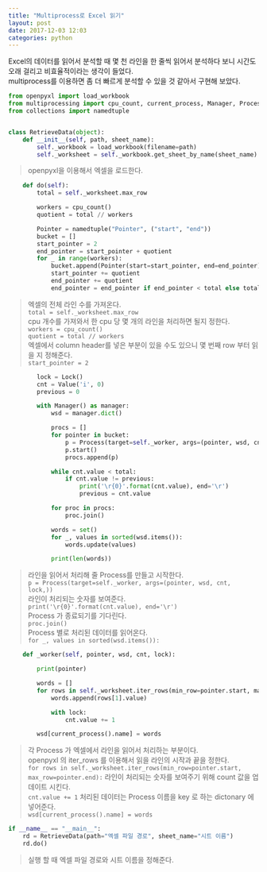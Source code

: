 ```yaml
---
title: "Multiprocess로 Excel 읽기"
layout: post
date: 2017-12-03 12:03
categories: python
---
```

Excel의 데이터를 읽어서 분석할 때 몇 천 라인을 한 줄씩 읽어서 분석하다 보니 시간도 오래 걸리고 비효율적이라는 생각이 들었다.  
multiprocess를 이용하면 좀 더 빠르게 분석할 수 있을 것 같아서 구현해 보았다.  

```python
from openpyxl import load_workbook
from multiprocessing import cpu_count, current_process, Manager, Process, Value, Lock
from collections import namedtuple


class RetrieveData(object):
    def __init__(self, path, sheet_name):
        self._workbook = load_workbook(filename=path)
        self._worksheet = self._workbook.get_sheet_by_name(sheet_name)
```
> openpyxl을 이용해서 엑셀을 로드한다.  

```python
    def do(self):
        total = self._worksheet.max_row

        workers = cpu_count()
        quotient = total // workers

        Pointer = namedtuple("Pointer", ("start", "end"))
        bucket = []
        start_pointer = 2
        end_pointer = start_pointer + quotient
        for _ in range(workers):
            bucket.append(Pointer(start=start_pointer, end=end_pointer))
            start_pointer += quotient
            end_pointer += quotient
            end_pointer = end_pointer if end_pointer < total else total
```
> 엑셀의 전체 라인 수를 가져온다.  
> `total = self._worksheet.max_row`  
> cpu 개수를 가져와서 한 cpu 당 몇 개의 라인을 처리하면 될지 정한다.  
> `workers = cpu_count()`  
> `quotient = total // workers`  
> 엑셀에서 column header를 넣은 부분이 있을 수도 있으니 몇 번째 row 부터 읽을 지 정해준다.  
> `start_pointer = 2`

```python
        lock = Lock()
        cnt = Value('i', 0)
        previous = 0

        with Manager() as manager:
            wsd = manager.dict()

            procs = []
            for pointer in bucket:
                p = Process(target=self._worker, args=(pointer, wsd, cnt, lock,))
                p.start()
                procs.append(p)

            while cnt.value < total:
                if cnt.value != previous:
                    print('\r{0}'.format(cnt.value), end='\r')
                    previous = cnt.value

            for proc in procs:
                proc.join()

            words = set()
            for _, values in sorted(wsd.items()):
                words.update(values)

            print(len(words))
```
> 라인을 읽어서 처리해 줄 Process를 만들고 시작한다.  
> `p = Process(target=self._worker, args=(pointer, wsd, cnt, lock,))`  
> 라인이 처리되는 숫자를 보여준다.  
> `print('\r{0}'.format(cnt.value), end='\r')`  
> Process 가 종료되기를 기다린다.  
> `proc.join()`  
> Process 별로 처리된 데이터를 읽어온다.  
> `for _, values in sorted(wsd.items()):`

```python
    def _worker(self, pointer, wsd, cnt, lock):

        print(pointer)

        words = []
        for rows in self._worksheet.iter_rows(min_row=pointer.start, max_row=pointer.end):
            words.append(rows[1].value)

            with lock:
                cnt.value += 1

        wsd[current_process().name] = words
```
> 각 Process 가 엑셀에서 라인을 읽어서 처리하는 부분이다.  
> openpyxl 의 iter_rows 를 이용해서 읽을 라인의 시작과 끝을 정한다.  
> `for rows in self._worksheet.iter_rows(min_row=pointer.start, max_row=pointer.end):`
> 라인이 처리되는 숫자를 보여주기 위해 count 값을 업데이트 시킨다.  
> `cnt.value += 1`
> 처리된 데이터는 Process 이름을 key 로 하는 dictonary 에 넣어준다.  
> `wsd[current_process().name] = words`

```python
if __name__ == "__main__":
    rd = RetrieveData(path="엑셀 파일 경로", sheet_name="시트 이름")
    rd.do()
```
> 실행 할 때 엑셀 파일 경로와 시트 이름을 정해준다.  